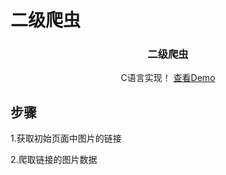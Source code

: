 # 二级爬虫

<!-- PROJECT LOGO -->

<p align="center">
  <h3 align="center">二级爬虫</h3>
  <p align="center">
    C语言实现！
    <a href="https://github.com/LETOMATO/SPIDER-test/blob/master/imgUrl.png">查看Demo</a>
  </p>

</p>

## 步骤

1.获取初始页面中图片的链接

2.爬取链接的图片数据

